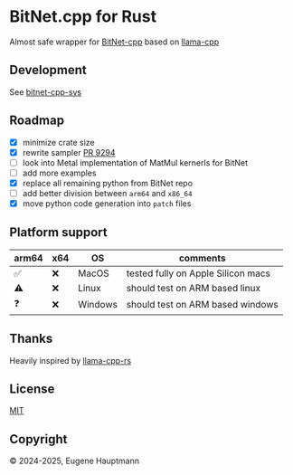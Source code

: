 # BitNet.cpp for Rust

Almost safe wrapper for [BitNet-cpp](https://github.com/microsoft/BitNet) based on [llama-cpp](https://github.com/ggerganov/llama.cpp)

## Development

See [bitnet-cpp-sys](https://github.com/eugenehp/bitnet-cpp-rs/tree/main/bitnet-cpp-sys)

## Roadmap

- [x] minimize crate size
- [x] rewrite sampler [PR 9294](https://github.com/ggerganov/llama.cpp/pull/9294)
- [ ] look into Metal implementation of MatMul kernerls for BitNet
- [ ] add more examples
- [x] replace all remaining python from BitNet repo
- [ ] add better division between `arm64` and `x86_64`
- [x] move python code generation into `patch` files

## Platform support

| arm64 | x64 | OS | comments |
|---|---|---|---|
| ✅ | ❌ | MacOS | tested fully on Apple Silicon macs | 
| ⚠️ | ❌ | Linux | should test on ARM based linux | 
| ❓ | ❌ | Windows | should test on ARM based windows | 

## Thanks

Heavily inspired by [llama-cpp-rs](https://github.com/utilityai/llama-cpp-rs)

## License

[MIT](/LICENSE)

## Copyright

© 2024-2025, Eugene Hauptmann
